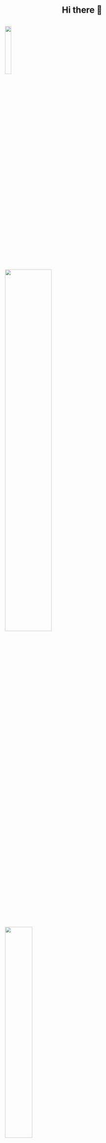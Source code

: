 <h1 class="bigText" align="center">Hi there 👋</h1>

<br>

<img width="20%" src="https://komarev.com/ghpvc/?username=zanz1n&color=blue">

<br>

<p class="images">
    <img width="55%" class="score" src="https://github-readme-stats.vercel.app/api?username=zanz1n&show_icons=true&theme=dracula">
    <span>⠀</span>
    <img width="42%" class="langs"
        src="https://github-readme-stats.vercel.app/api/top-langs/?username=zanz1n&layout=compact&theme=dracula">
</p>
